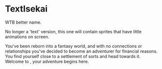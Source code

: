# TextIsekai
WTB better name.

No longer a 'text' version, this one will contain sprites that have little animations on screen.

You've been reborn into a fantasy world, and with no connections or relationships you've decided to become an adventurer for financial reasons. You find yourself close to a settlement of sorts and head towards it. Welcome to <town name>, your adventure begins here.
 
